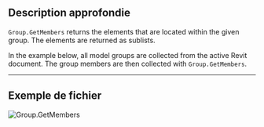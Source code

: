 ## Description approfondie
`Group.GetMembers` returns the elements that are located within the given group. The elements are returned as sublists.

In the example below, all model groups are collected from the active Revit document. The group members are then collected with `Group.GetMembers`.

___
## Exemple de fichier

![Group.GetMembers](./Revit.Elements.Group.GetMembers_img.jpg)
